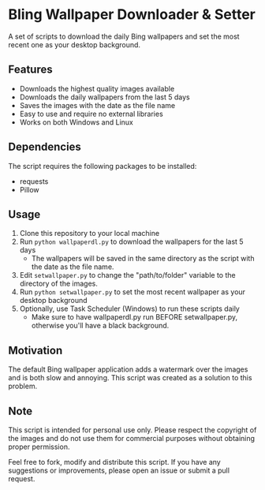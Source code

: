 # Bling Wallpaper Downloader & Setter
A set of scripts to download the daily Bing wallpapers and set the most recent one as your desktop background.

## Features

- Downloads the highest quality images available
- Downloads the daily wallpapers from the last 5 days
- Saves the images with the date as the file name
- Easy to use and require no external libraries
- Works on both Windows and Linux

## Dependencies
The script requires the following packages to be installed:
- requests
- Pillow

## Usage
1. Clone this repository to your local machine
2. Run `python wallpaperdl.py` to download the wallpapers for the last 5 days
   - The wallpapers will be saved in the same directory as the script with the date as the file name.
4. Edit `setwallpaper.py` to change the "path/to/folder" variable to the directory of the images. 
5. Run `python setwallpaper.py` to set the most recent wallpaper as your desktop background
6. Optionally, use Task Scheduler (Windows) to run these scripts daily
   - Make sure to have wallpaperdl.py run BEFORE setwallpaper.py, otherwise you'll have a black background.

## Motivation
The default Bing wallpaper application adds a watermark over the images and is both slow and annoying. This script was created as a solution to this problem.

## Note

This script is intended for personal use only. Please respect the copyright of the images and do not use them for commercial purposes without obtaining proper permission.

Feel free to fork, modify and distribute this script. If you have any suggestions or improvements, please open an issue or submit a pull request.
